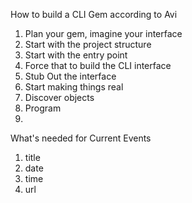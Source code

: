 How to build a CLI Gem according to Avi
1. Plan your gem, imagine your interface
2. Start with the project structure
3. Start with the entry point
4. Force that to build the CLI interface
5. Stub Out the interface
6. Start making things real
7. Discover objects
8. Program
9. 



What's needed for Current Events
1. title
2. date
3. time
4. url